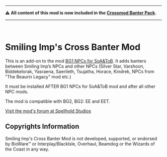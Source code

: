 <hr>

:warning: **All content of this mod is now included in the [Crossmod Banter Pack](https://github.com/Gibberlings3/Crossmod_Banter_Pack_for_Baldurs_Gate_II).**

<hr><br>

# Smiling Imp's Cross Banter Mod

This is an add-on to the mod [BG1 NPCs for SoA&ToB](http://www.shsforums.net/files/file/974-bg1-npcs-for-soa-tob/). It adds banters between Smiling Imp’s NPCs and other NPCs (Silver Star, Varshoon, Biddekelorak, Yasraena, Saerileth, Tsujatha, Horace, Kindrek, NPCs from "The Beaurin Legacy" mod etc.)

It must be installed AFTER BG1 NPCs for SoA&ToB mod and after all other NPC mods. 

The mod is compatible with BG2, BG2: EE and EET.

[Visit the mod's forum at Spellhold Studios](http://www.shsforums.net/forum/686-bg1-npcs-for-soa-tob/)

## Copyrights Information

Smiling Imp's Cross Banter Mod is not developed, supported, or endorsed by BioWare™ or Interplay/BlackIsle, Overhaul, Beamdog or the Wizards of the Coast in any way.

